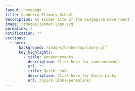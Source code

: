 ```yaml
---
layout: homepage
title: Canberra Primary School
description: An Isomer site of the Singapore Government
image: /images/isomer-logo.svg
permalink: /
notification: ""
sections:
  - hero:
      background: /images/Canberraprimary.gif
      key_highlights:
        - title: Announcements
          description: Click here for announcements
          url: ""
        - title: Quick Links
          description: Click here for Quick Links
          url: /quick-links/permalink/
---
```

